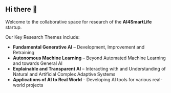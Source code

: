 ## Hi there 👋

Welcome to the collaborative space for research of the **AI4SmartLife** startup. 

Our Key Research Themes include:

- **Fundamental Generative AI** – Development, Improvement and Retraining
- **Autonomous Machine Learning** – Beyond Automated Machine Learning and towards General AI
- **Explainable and Transparent AI** – Interacting with and Understanding of Natural and Artificial Complex Adaptive Systems
- **Applications of AI to Real World** - Developing AI tools for various real-world projects

